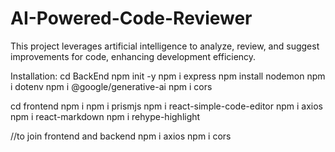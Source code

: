 # AI-Powered-Code-Reviewer
This project leverages artificial intelligence to analyze, review, and suggest improvements for code, enhancing development efficiency. 

Installation: 
cd BackEnd
npm init -y
npm i express
npm install nodemon
npm i dotenv
npm i @google/generative-ai
npm i cors

cd frontend
npm i
npm i prismjs
npm i react-simple-code-editor
npm i axios 
npm i react-markdown
npm i rehype-highlight


//to join frontend and backend
npm i axios 
npm i cors

